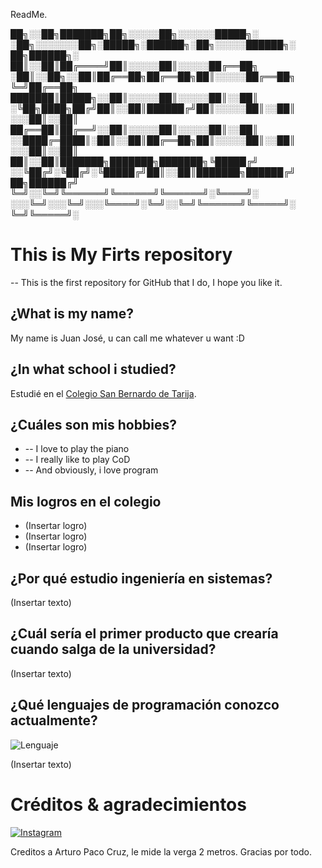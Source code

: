 ReadMe.


██╗░░██╗███████╗██╗░░░░░██╗░░░░░░█████╗░  ░██╗░░░░░░░██╗░█████╗░██████╗░██╗░░░░░██████╗░  ██╗██████╗░
██║░░██║██╔════╝██║░░░░░██║░░░░░██╔══██╗  ░██║░░██╗░░██║██╔══██╗██╔══██╗██║░░░░░██╔══██╗  ╚═╝██╔══██╗
███████║█████╗░░██║░░░░░██║░░░░░██║░░██║  ░╚██╗████╗██╔╝██║░░██║██████╔╝██║░░░░░██║░░██║  ░░░██║░░██║
██╔══██║██╔══╝░░██║░░░░░██║░░░░░██║░░██║  ░░████╔═████║░██║░░██║██╔══██╗██║░░░░░██║░░██║  ░░░██║░░██║
██║░░██║███████╗███████╗███████╗╚█████╔╝  ░░╚██╔╝░╚██╔╝░╚█████╔╝██║░░██║███████╗██████╔╝  ██╗██████╔╝
╚═╝░░╚═╝╚══════╝╚══════╝╚══════╝░╚════╝░  ░░░╚═╝░░░╚═╝░░░╚════╝░╚═╝░░╚═╝╚══════╝╚═════╝░  ╚═╝╚═════╝░
                                                                                         
                                                                                         
                                                                                                                                           
                                                                                                                                           
# This is My Firts repository
 -- This is the first repository for GitHub that I do, I hope you like it.

## ¿What is my name?
My name is Juan José, u can call me whatever u want :D

## ¿In what school i studied?
Estudié en el [Colegio San Bernardo de Tarija](https://cosabe.edu.bo/).

## ¿Cuáles son mis hobbies?
* -- I love to play the piano
* -- I really like to play CoD 
* -- And obviously, i love program

## Mis logros en el colegio
* (Insertar logro)
* (Insertar logro)
* (Insertar logro)

## ¿Por qué estudio ingeniería en sistemas?
(Insertar texto)

## ¿Cuál sería el primer producto que crearía cuando salga de la universidad?
(Insertar texto)

## ¿Qué lenguajes de programación conozco actualmente?
![Lenguaje](https://img.shields.io/badge/Lenguaje-Lua-blue.svg)

(Insertar texto)

# Créditos & agradecimientos
[![Instagram](https://img.shields.io/badge/IG-@arturopacocruz-blue.svg?style=flat)](https://www.instagram.com/arturopacocruz)

Creditos a Arturo Paco Cruz, le mide la verga 2 metros.
Gracias por todo.
